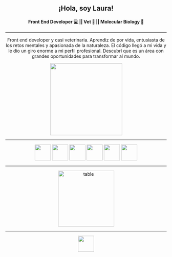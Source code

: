 <div align="center"><h2> ¡Hola, soy Laura! </h2></div>
<div align="center"><h4>Front End Developer 💻  ||  Vet  🐾  ||  Molecular Biology 🦠️ </h4></div>

---
<div align="center" font-size="10px"> <p>Front end developer y casi veterinaria.
Aprendiz de por vida, entusiasta de los retos mentales y apasionada de la naturaleza.
El código llegó a mi vida y le dio un giro enorme a mi perfil profesional. Descubrí que es un área con grandes oportunidades para transformar al mundo.</p>
</div>

<div align="center"><img height=225 src="https://media.giphy.com/media/LHZyixOnHwDDy/giphy.gif"></div>


---
<div align="center">
<img height="50" src="https://media.giphy.com/media/ln7z2eWriiQAllfVcn/giphy.gif" /> <img height="50" src="https://media.giphy.com/media/XAxylRMCdpbEWUAvr8/giphy.gif" /> <img height="50" src="https://media.giphy.com/media/fsEaZldNC8A1PJ3mwp/giphy.gif" /> <img height="50" src="https://media.giphy.com/media/eNAsjO55tPbgaor7ma/giphy.gif" /> <img height="50" src="https://media.giphy.com/media/kH1DBkPNyZPOk0BxrM/giphy.gif" /> <img height="50" src="https://media.giphy.com/media/kdFc8fubgS31b8DsVu/giphy.gif" />
 </div>

---

<div align="center"><img height=175 align="center" src="https://github-readme-stats.vercel.app/api?username=LaubetBeltran&show_icons=truee&theme=highcontrast" alt="table" /></div>

---
<div align="center">
<a href="https://www.linkedin.com/in/lauraelibetbp/">
<img height="50" src="https://media.giphy.com/media/HQTYdpx1yhxWpugAi2/giphy.gif">
 </a>
</div>

